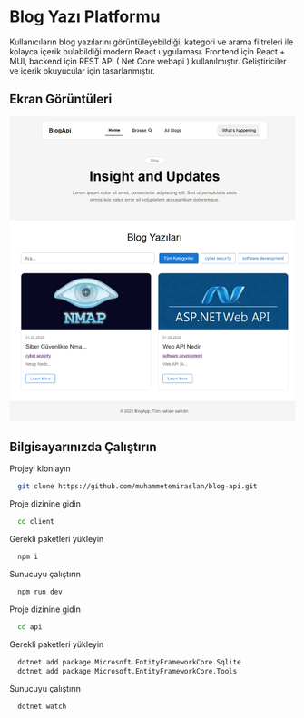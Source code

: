 # Blog Yazı Platformu

Kullanıcıların blog yazılarını görüntüleyebildiği, kategori ve arama filtreleri ile kolayca içerik bulabildiği modern React uygulaması.
Frontend için React + MUI, backend için REST API ( Net Core webapi ) kullanılmıştır. Geliştiriciler ve içerik okuyucular için tasarlanmıştır.


## Ekran Görüntüleri

![Ekran Görüntüsü](./localhost_5173_.png)

  
## Bilgisayarınızda Çalıştırın

Projeyi klonlayın

```bash
  git clone https://github.com/muhammetemiraslan/blog-api.git
```

Proje dizinine gidin

```bash
  cd client
```

Gerekli paketleri yükleyin

```bash
  npm i
```

Sunucuyu çalıştırın

```bash
  npm run dev
```


Proje dizinine gidin

```bash
  cd api
```

Gerekli paketleri yükleyin

```bash
  dotnet add package Microsoft.EntityFrameworkCore.Sqlite
  dotnet add package Microsoft.EntityFrameworkCore.Tools
```

Sunucuyu çalıştırın

```bash
  dotnet watch
```

  
